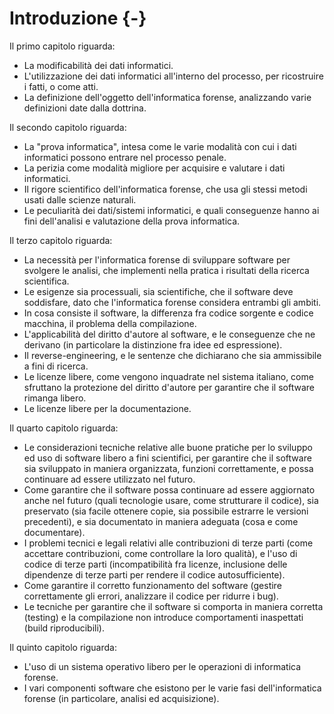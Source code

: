 # Introduzione {-}

Il primo capitolo riguarda:

- La modificabilità dei dati informatici.
- L'utilizzazione dei dati informatici all'interno del processo, per ricostruire i fatti, o come atti.
- La definizione dell'oggetto dell'informatica forense, analizzando varie definizioni date dalla dottrina.

Il secondo capitolo riguarda:

- La "prova informatica", intesa come le varie modalità con cui i dati informatici possono entrare nel processo penale.
- La perizia come modalità migliore per acquisire e valutare i dati informatici.
- Il rigore scientifico dell'informatica forense, che usa gli stessi metodi usati dalle scienze naturali.
- Le peculiarità dei dati/sistemi informatici, e quali conseguenze hanno ai fini dell'analisi e valutazione della prova informatica.

Il terzo capitolo riguarda:

- La necessità per l'informatica forense di sviluppare software per svolgere le analisi, che implementi nella pratica i risultati della ricerca scientifica.
- Le esigenze sia processuali, sia scientifiche, che il software deve soddisfare, dato che l'informatica forense considera entrambi gli ambiti.
- In cosa consiste il software, la differenza fra codice sorgente e codice macchina, il problema della compilazione.
- L'applicabilità del diritto d'autore al software, e le conseguenze che ne derivano (in particolare la distinzione fra idee ed espressione).
- Il reverse-engineering, e le sentenze che dichiarano che sia ammissibile a fini di ricerca.
- Le licenze libere, come vengono inquadrate nel sistema italiano, come sfruttano la protezione del diritto d'autore per garantire che il software rimanga libero.
- Le licenze libere per la documentazione.

Il quarto capitolo riguarda:

- Le considerazioni tecniche relative alle buone pratiche per lo sviluppo ed uso di software libero a fini scientifici, per garantire che il software sia sviluppato in maniera organizzata, funzioni correttamente, e possa continuare ad essere utilizzato nel futuro.
- Come garantire che il software possa continuare ad essere aggiornato anche nel futuro (quali tecnologie usare, come strutturare il codice), sia preservato (sia facile ottenere copie, sia possibile estrarre le versioni precedenti), e sia documentato in maniera adeguata (cosa e come documentare).
- I problemi tecnici e legali relativi alle contribuzioni di terze parti (come accettare contribuzioni, come controllare la loro qualità), e l'uso di codice di terze parti (incompatibilità fra licenze, inclusione delle dipendenze di terze parti per rendere il codice autosufficiente).
- Come garantire il corretto funzionamento del software (gestire correttamente gli errori, analizzare il codice per ridurre i bug).
- Le tecniche per garantire che il software si comporta in maniera corretta (testing) e la compilazione non introduce comportamenti inaspettati (build riproducibili).

Il quinto capitolo riguarda:

- L'uso di un sistema operativo libero per le operazioni di informatica forense.
- I vari componenti software che esistono per le varie fasi dell'informatica forense (in particolare, analisi ed acquisizione).
